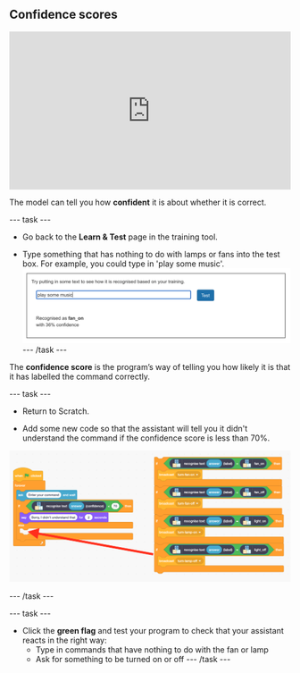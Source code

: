 ## Confidence scores
<html>
  <div style="position: relative; overflow: hidden; padding-top: 56.25%;">
    <iframe style="position: absolute; top: 0; left: 0; right: 0; width: 100%; height: 100%; border: none;" src="https://www.youtube.com/embed/ZvRBzkMUDlM?rel=0&cc_load_policy=1" allowfullscreen allow="accelerometer; autoplay; clipboard-write; encrypted-media; gyroscope; picture-in-picture; web-share"></iframe>
  </div>
</html>

The model can tell you how **confident** it is about whether it is correct.

--- task ---

+ Go back to the **Learn & Test** page in the training tool.

+ Type something that has nothing to do with lamps or fans into the test box. For example, you could type in 'play some music'.
![Result of entering "play some music" is fan on with 36% confidence](images/play-music.png)
--- /task ---

The **confidence score** is the program’s way of telling you how likely it is that it has labelled the command correctly. 

--- task ---

+ Return to Scratch.

+ Add some new code so that the assistant will tell you it didn't understand the command if the confidence score is less than 70%.

![New Scratch code: If recognise text (answer) confidence < 70, say 'Sorry I didn't understand that' for 2 seconds](images/code-with-confidence.png)

--- /task ---

--- task ---
+ Click the **green flag** and test your program to check that your  assistant reacts in the right way:
    + Type in commands that have nothing to do with the fan or lamp
    + Ask for something to be turned on or off
--- /task ---
